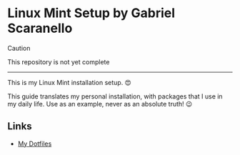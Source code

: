 # Linux Mint Setup by Gabriel Scaranello

> [!CAUTION]  
> This repository is not yet complete

---

This is my Linux Mint installation setup. 😍

This guide translates my personal installation, with packages that I use in my daily life. Use as an example, never as an absolute truth! 😉


## Links

- [My Dotfiles](https://github.com/gabrielscaranello/dotfiles)

